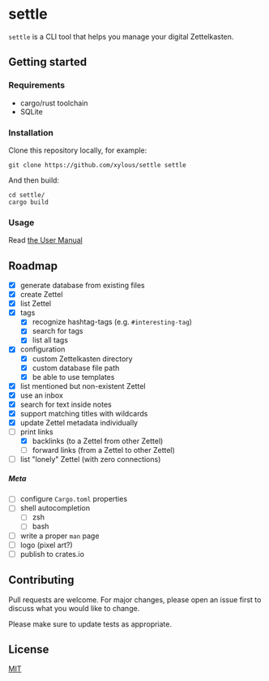 # settle

`settle` is a CLI tool that helps you manage your digital Zettelkasten.

## Getting started

### Requirements

* cargo/rust toolchain
* SQLite

### Installation

Clone this repository locally, for example:

```
git clone https://github.com/xylous/settle settle
```

And then build:

```
cd settle/
cargo build
```

### Usage

Read [the User Manual](./USER-MANUAL.md)

## Roadmap

- [x] generate database from existing files
- [x] create Zettel
- [x] list Zettel
- [x] tags
    - [x] recognize hashtag-tags (e.g. `#interesting-tag`)
    - [x] search for tags
    - [x] list all tags
- [x] configuration
    - [x] custom Zettelkasten directory
    - [x] custom database file path
    - [x] be able to use templates
- [x] list mentioned but non-existent Zettel
- [x] use an inbox
- [x] search for text inside notes
- [x] support matching titles with wildcards
- [x] update Zettel metadata individually
- [ ] print links
    - [x] backlinks (to a Zettel from other Zettel)
    - [ ] forward links (from a Zettel to other Zettel)
- [ ] list "lonely" Zettel (with zero connections)

##### Meta

- [ ] configure `Cargo.toml` properties
- [ ] shell autocompletion
    - [ ] zsh
    - [ ] bash
- [ ] write a proper `man` page
- [ ] logo (pixel art?)
- [ ] publish to crates.io

## Contributing

Pull requests are welcome. For major changes, please open an issue first to
discuss what you would like to change.

Please make sure to update tests as appropriate.

## License

[MIT](LICENSE)
